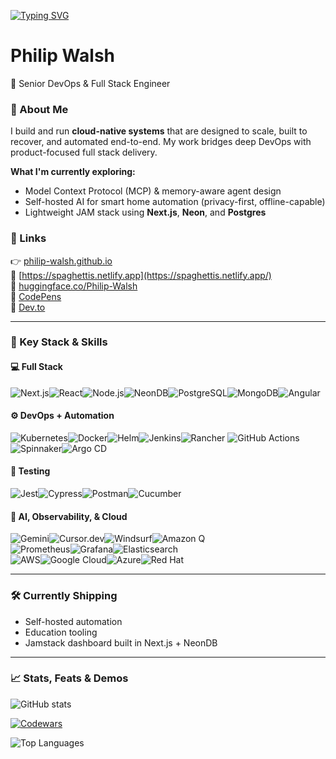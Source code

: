 [![Typing SVG](https://readme-typing-svg.herokuapp.com?font=Fira+Code&size=30&pause=1000&color=00FFA3&vCenter=true&width=600&lines=DevOps+Engineer+%F0%9F%9A%80;Infra+Architect+%F0%9F%9A%A7;Full-Stack+Automator+%F0%9F%92%BB;Cloud+%2B+AI+Pragmatist+%E2%98%81%EF%B8%8F+%2B+%F0%9F%A7%91%E2%80%8D%F0%9F%A4%96)](https://philip-walsh.github.io/)

# Philip Walsh 
🚀 Senior DevOps & Full Stack Engineer 

### 🔧 About Me

I build and run **cloud-native systems** that are designed to scale, built to recover, and automated end-to-end. My work bridges deep DevOps with product-focused full stack delivery.

**What I'm currently exploring:**

* Model Context Protocol (MCP) & memory-aware agent design
* Self-hosted AI for smart home automation (privacy-first, offline-capable)
* Lightweight JAM stack using **Next.js**, **Neon**, and **Postgres**

### 📌 Links

👉 [philip-walsh.github.io](https://philip-walsh.github.io/)  
🚀 [https://spaghettis.netlify.app](https://spaghettis.netlify.app/)  
🤗 [huggingface.co/Philip-Walsh](https://huggingface.co/Philip-Walsh)  
🦝 [CodePens](https://codepen.io/Philip-Walsh)  
📝 [Dev.to](https://dev.to/philipwalsh)

---

### 🧠 Key Stack & Skills

#### 💻 Full Stack 
![Next.js](https://img.shields.io/badge/Next.js-111111?style=for-the-badge&logo=nextdotjs&logoColor=white)![React](https://img.shields.io/badge/React-1E1E1E?style=for-the-badge&logo=react&logoColor=61DAFB)![Node.js](https://img.shields.io/badge/Node.js-215732?style=for-the-badge&logo=nodedotjs&logoColor=white)![NeonDB](https://img.shields.io/badge/NeonDB-006D6D?style=for-the-badge&logo=postgresql&logoColor=white)![PostgreSQL](https://img.shields.io/badge/PostgreSQL-2F5E8C?style=for-the-badge&logo=postgresql&logoColor=white)![MongoDB](https://img.shields.io/badge/MongoDB-116149?style=for-the-badge&logo=mongodb&logoColor=white)![Angular](https://img.shields.io/badge/Angular-B00020?style=for-the-badge&logo=angular&logoColor=white)

#### ⚙️ DevOps + Automation 
![Kubernetes](https://img.shields.io/badge/Kubernetes-306CE5?style=for-the-badge&logo=kubernetes&logoColor=white)![Docker](https://img.shields.io/badge/Docker-1797C4?style=for-the-badge&logo=docker&logoColor=white)![Helm](https://img.shields.io/badge/Helm-283C86?style=for-the-badge&logo=helm&logoColor=white)![Jenkins](https://img.shields.io/badge/Jenkins-D33833?style=for-the-badge&logo=jenkins&logoColor=white)![Rancher](https://img.shields.io/badge/Rancher-0075A8?style=for-the-badge&logo=rancher&logoColor=white)  ![GitHub Actions](https://img.shields.io/badge/GitHub_Actions-2A8FFF?style=for-the-badge&logo=githubactions&logoColor=white)![Spinnaker](https://img.shields.io/badge/Spinnaker-139BB4?style=for-the-badge&logo=spinnaker&logoColor=white)![Argo CD](https://img.shields.io/badge/Argo_CD-0052CC?style=for-the-badge&logo=argo&logoColor=white)


#### 🧪 Testing  
![Jest](https://img.shields.io/badge/Jest-BF1B2C?style=for-the-badge&logo=jest&logoColor=white)![Cypress](https://img.shields.io/badge/Cypress-1A1A1A?style=for-the-badge&logo=cypress&logoColor=white)![Postman](https://img.shields.io/badge/Postman-FF6C37?style=for-the-badge&logo=postman&logoColor=white)![Cucumber](https://img.shields.io/badge/Cucumber-21BC6B?style=for-the-badge&logo=cucumber&logoColor=white)

#### 🧠 AI, Observability, & Cloud  
![Gemini](https://img.shields.io/badge/Gemini_AI-4285F4?style=for-the-badge&logo=google&logoColor=white)![Cursor.dev](https://img.shields.io/badge/Cursor.dev-1F1F1F?style=for-the-badge&logo=github&logoColor=white)![Windsurf](https://img.shields.io/badge/Windsurf-0B100F?style=for-the-badge&logo=windsurf&logoColor=white)![Amazon Q](https://img.shields.io/badge/Amazon_Q-232F3E?style=for-the-badge&logo=amazon&logoColor=white)   
![Prometheus](https://img.shields.io/badge/Prometheus-E64A19?style=for-the-badge&logo=prometheus&logoColor=white)![Grafana](https://img.shields.io/badge/Grafana-F46800?style=for-the-badge&logo=grafana&logoColor=white)![Elasticsearch](https://img.shields.io/badge/Elasticsearch-005571?style=for-the-badge&logo=elasticsearch&logoColor=white)   
![AWS](https://img.shields.io/badge/AWS-232F3E?style=for-the-badge&logo=amazonaws&logoColor=white)![Google Cloud](https://img.shields.io/badge/Google_Cloud-4285F4?style=for-the-badge&logo=googlecloud&logoColor=white)![Azure](https://img.shields.io/badge/Azure-0078D4?style=for-the-badge&logo=microsoftazure&logoColor=white)![Red Hat](https://img.shields.io/badge/Red_Hat-EE0000?style=for-the-badge&logo=redhat&logoColor=white)

---

### 🛠 Currently Shipping  
- Self-hosted automation  
- Education tooling  
- Jamstack dashboard built in Next.js + NeonDB

---

### 📈 Stats, Feats & Demos

![GitHub stats](https://github-readme-stats.vercel.app/api?username=Philip-Walsh&count_private=true&theme=tokyonight&show_icons=true)  

[![Codewars](https://www.codewars.com/users/Philip-W/badges/large)](https://www.codewars.com/users/Philip-W/)  

<img src="https://stats4github.vercel.app/api/top-langs/?username=Philip-Walsh&langs_count=10&layout=compact" alt="Top Languages" />

